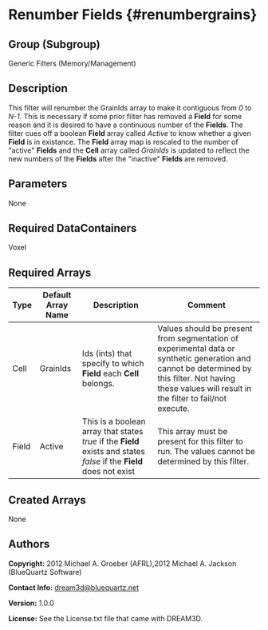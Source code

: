 Renumber Fields {#renumbergrains}
========

## Group (Subgroup) ##
Generic Filters (Memory/Management)

## Description ##
This filter will renumber the GrainIds array to make it contiguous from *0* to *N-1*.  This is necessary if some prior filter has removed a **Field** for some reason and it is desired to have a continuous number of the **Fields**.  The filter cues off a boolean **Field** array called *Active* to know whether a given **Field** is in existance.  The **Field** array map is rescaled to the number of "active" **Fields** and the **Cell** array called *GrainIds* is updated to reflect the new numbers of the **Fields** after the "inactive" **Fields** are removed.
 
## Parameters ##
 None

## Required DataContainers ##
Voxel

## Required Arrays ##

| Type | Default Array Name | Description | Comment |
|------|--------------------|-------------|---------|
| Cell | GrainIds | Ids (ints) that specify to which **Field** each **Cell** belongs. | Values should be present from segmentation of experimental data or synthetic generation and cannot be determined by this filter. Not having these values will result in the filter to fail/not execute. |
| Field | Active | This is a boolean array that states *true* if the **Field** exists and states *false* if the **Field** does not exist | This array must be present for this filter to run.  The values cannot be determined by this filter.


## Created Arrays ##
None



## Authors ##

**Copyright:** 2012 Michael A. Groeber (AFRL),2012 Michael A. Jackson (BlueQuartz Software)

**Contact Info:** dream3d@bluequartz.net

**Version:** 1.0.0

**License:**  See the License.txt file that came with DREAM3D.




